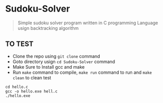 # Sudoku-Solver

>Simple sudoku solver program written in C programming Language usign backtracking algorithm


## TO TEST
- Clone the repo using ```git clone``` command
- Goto directory usign ```cd Sudoku-Solver``` command
- Make Sure to Install gcc and make
- Run ```make``` command to compile, ```make run``` command to run and `make clean` to clean 
test

```
cd hello.c
gcc -o hello.exe hell.c
./hello.exe
```
